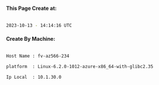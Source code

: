 
   
#### This Page Create at:

```bash

2023-10-13 - 14:14:16 UTC

```

#### Create By Machine:

```bash

Host Name : fv-az566-234

platform  : Linux-6.2.0-1012-azure-x86_64-with-glibc2.35

Ip Local  : 10.1.30.0

```

